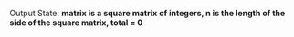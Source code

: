 Output State: **matrix is a square matrix of integers, n is the length of the side of the square matrix, total = 0**